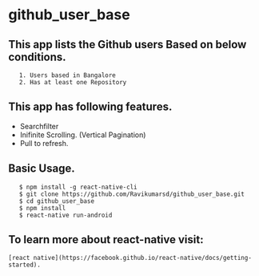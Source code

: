 # github_user_base

## This app lists the Github users Based on below conditions.
     
       1. Users based in Bangalore
       2. Has at least one Repository

## This app has following features.
   - Searchfilter
   - Inifinite Scrolling.  (Vertical Pagination)
   - Pull to refresh.
  
  
 ## Basic Usage.
 ```
    $ npm install -g react-native-cli  
    $ git clone https://github.com/Ravikumarsd/github_user_base.git
    $ cd github_user_base
    $ npm install
    $ react-native run-android
 ```

## To learn more about react-native visit:
    [react native](https://facebook.github.io/react-native/docs/getting-started).
      
